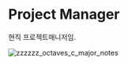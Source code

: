 # Project Manager
현직 프로젝트매니저임.

![zzzzzz_octaves_c_major_notes](https://github.com/user-attachments/assets/f90d24ff-3fde-4779-aa22-ab33bf67da03)

